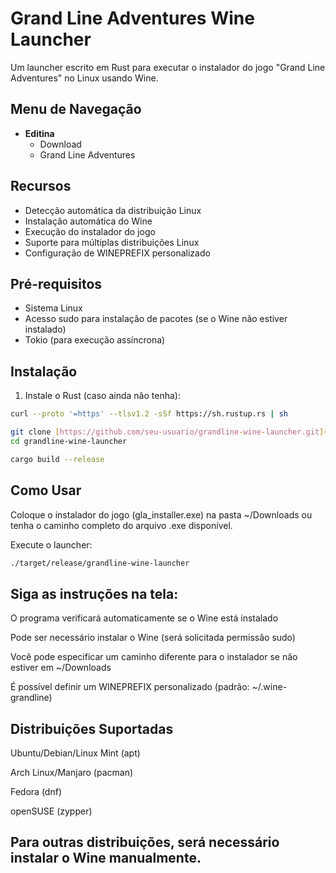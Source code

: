 # Grand Line Adventures Wine Launcher

Um launcher escrito em Rust para executar o instalador do jogo "Grand Line Adventures" no Linux usando Wine.

## Menu de Navegação
- **Editina**  
  - Download  
  - Grand Line Adventures  

## Recursos
- Detecção automática da distribuição Linux
- Instalação automática do Wine
- Execução do instalador do jogo
- Suporte para múltiplas distribuições Linux
- Configuração de WINEPREFIX personalizado

## Pré-requisitos
- Sistema Linux
- Acesso sudo para instalação de pacotes (se o Wine não estiver instalado)
- Tokio (para execução assíncrona)

## Instalação

1. Instale o Rust (caso ainda não tenha):
```bash
curl --proto '=https' --tlsv1.2 -sSf https://sh.rustup.rs | sh

git clone [https://github.com/seu-usuario/grandline-wine-launcher.git](https://github.com/mchael158/Wive-api-FFFFFFFFF.git)
cd grandline-wine-launcher

cargo build --release
```

## Como Usar
Coloque o instalador do jogo (gla_installer.exe) na pasta ~/Downloads ou tenha o caminho completo do arquivo .exe disponível.

Execute o launcher:

```bash
./target/release/grandline-wine-launcher
```

## Siga as instruções na tela:

O programa verificará automaticamente se o Wine está instalado

Pode ser necessário instalar o Wine (será solicitada permissão sudo)

Você pode especificar um caminho diferente para o instalador se não estiver em ~/Downloads

É possível definir um WINEPREFIX personalizado (padrão: ~/.wine-grandline)

## Distribuições Suportadas
Ubuntu/Debian/Linux Mint (apt)

Arch Linux/Manjaro (pacman)

Fedora (dnf)

openSUSE (zypper)

## Para outras distribuições, será necessário instalar o Wine manualmente.
